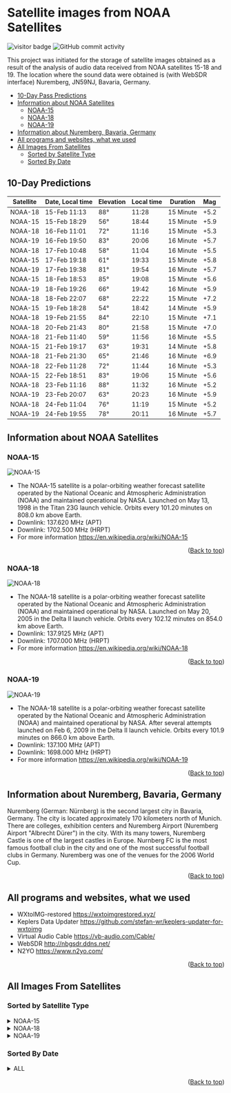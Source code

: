 # Satellite images from NOAA Satellites

![visitor badge](https://visitor-badge.glitch.me/badge?page_id=wisewebworks-noaa&left_text=Total%20Visitors)
![GitHub commit activity](https://img.shields.io/badge/Total%20Image-3-blue?style=flat&logo=Alwaysdata)

This project was initiated for the storage of satellite images obtained as a result of the analysis of audio data received from NOAA satellites 15-18 and 19. The location where the sound data were obtained is (with WebSDR interface) Nuremberg, JN59NJ, Bavaria, Germany.

* [10-Day Pass Predictions](#10-day-predictions)
* [Information about NOAA Satellites](#information-about-noaa-satellites)
  * [NOAA-15](#noaa-15)
  * [NOAA-18](#noaa-18)
  * [NOAA-19](#noaa-19)
* [Information about Nuremberg, Bavaria, Germany](#information-about-nuremberg-bavaria-germany)
* [All programs and websites, what we used](#all-programs-and-websites-what-we-used)
* [All Images From Satellites](#all-images-from-satellites)
  * [Sorted by Satellite Type](#sorted-by-satellite-type)
  * [Sorted By Date](#sorted-by-date)

## 10-Day Predictions

| Satellite | Date, Local time | Elevation | Local time | Duration  | Mag   |
|-----------|------------------|-----------|------------|-----------|-------|
| NOAA-18   | 15-Feb 11:13     | 88°       | 11:28      | 15 Minute | +5.2  |
| NOAA-15   | 15-Feb 18:29     | 56°       | 18:44      | 15 Minute | +5.9  |
| NOAA-18   | 16-Feb 11:01     | 72°       | 11:16      | 15 Minute | +5.3  |
| NOAA-19   | 16-Feb 19:50     | 83°       | 20:06      | 16 Minute | +5.7  |
| NOAA-18   | 17-Feb 10:48     | 58°       | 11:04      | 16 Minute | +5.5  |
| NOAA-15   | 17-Feb 19:18     | 61°       | 19:33      | 15 Minute | +5.8  |
| NOAA-19   | 17-Feb 19:38     | 81°       | 19:54      | 16 Minute | +5.7  |
| NOAA-15   | 18-Feb 18:53     | 85°       | 19:08      | 15 Minute | +5.6  |
| NOAA-19   | 18-Feb 19:26     | 66°       | 19:42      | 16 Minute | +5.9  |
| NOAA-18   | 18-Feb 22:07     | 68°       | 22:22      | 15 Minute | +7.2  |
| NOAA-15   | 19-Feb 18:28     | 54°       | 18:42      | 14 Minute | +5.9  |
| NOAA-18   | 19-Feb 21:55     | 84°       | 22:10      | 15 Minute | +7.1  |
| NOAA-18   | 20-Feb 21:43     | 80°       | 21:58      | 15 Minute | +7.0  |
| NOAA-18   | 21-Feb 11:40     | 59°       | 11:56      | 16 Minute | +5.5  |
| NOAA-15   | 21-Feb 19:17     | 63°       | 19:31      | 14 Minute | +5.8  |
| NOAA-18   | 21-Feb 21:30     | 65°       | 21:46      | 16 Minute | +6.9  |
| NOAA-18   | 22-Feb 11:28     | 72°       | 11:44      | 16 Minute | +5.3  |
| NOAA-15   | 22-Feb 18:51     | 83°       | 19:06      | 15 Minute | +5.6  |
| NOAA-18   | 23-Feb 11:16     | 88°       | 11:32      | 16 Minute | +5.2  |
| NOAA-19   | 23-Feb 20:07     | 63°       | 20:23      | 16 Minute | +5.9  |
| NOAA-18   | 24-Feb 11:04     | 76°       | 11:19      | 15 Minute | +5.2  |
| NOAA-19   | 24-Feb 19:55     | 78°       | 20:11      | 16 Minute | +5.7  |

## Information about NOAA Satellites

### NOAA-15

![NOAA-15](https://upload.wikimedia.org/wikipedia/commons/thumb/d/d0/NOAA-M.jpg/435px-NOAA-M.jpg)

* The NOAA-15 satellite is a polar-orbiting weather forecast satellite operated by the National Oceanic and Atmospheric Administration (NOAA) and maintained operational by NASA. Launched on May 13, 1998 in the Titan 23G launch vehicle. Orbits every 101.20 minutes on 808.0 km above Earth.
* Downlink: 137.620 MHz (APT)
* Downlink: 1702.500 MHz (HRPT)
* For more information <https://en.wikipedia.org/wiki/NOAA-15>

<p align="right">(<a href="#satellite-images-from-noaa-satellites">Back to top</a>)</p>

### NOAA-18

![NOAA-18](https://upload.wikimedia.org/wikipedia/commons/thumb/5/57/NOAA-18_or_19_rendering.jpg/435px-NOAA-18_or_19_rendering.jpg)

* The NOAA-18 satellite is a polar-orbiting weather forecast satellite operated by the National Oceanic and Atmospheric Administration (NOAA) and maintained operational by NASA. Launched on May 20, 2005 in the Delta II launch vehicle. Orbits every 102.12 minutes on 854.0 km above Earth.
* Downlink: 137.9125 MHz (APT)
* Downlink: 1707.000 MHz (HRPT)
* For more information <https://en.wikipedia.org/wiki/NOAA-18>

<p align="right">(<a href="#satellite-images-from-noaa-satellites">Back to top</a>)</p>

### NOAA-19

![NOAA-19](https://upload.wikimedia.org/wikipedia/commons/thumb/4/43/NOAA-N%27_accident.jpg/360px-NOAA-N%27_accident.jpg)

* The NOAA-18 satellite is a polar-orbiting weather forecast satellite operated by the National Oceanic and Atmospheric Administration (NOAA) and maintained operational by NASA. After several attempts launched on Feb 6, 2009 in the Delta II launch vehicle. Orbits every 101.9 minutes on 866.0 km above Earth.
* Downlink: 137.100 MHz (APT)
* Downlink: 1698.000 MHz (HRPT)
* For more information <https://en.wikipedia.org/wiki/NOAA-19>

<p align="right">(<a href="#satellite-images-from-noaa-satellites">Back to top</a>)</p>

## Information about Nuremberg, Bavaria, Germany

Nuremberg (German: Nürnberg) is the second largest city in Bavaria, Germany. The city is located approximately 170 kilometers north of Munich. There are colleges, exhibition centers and Nuremberg Airport (Nuremberg Airport "Albrecht Dürer") in the city. With its many towers, Nuremberg Castle is one of the largest castles in Europe. Nurnberg FC is the most famous football club in the city and one of the most successful football clubs in Germany. Nuremberg was one of the venues for the 2006 World Cup.
<p align="right">(<a href="#satellite-images-from-noaa-satellites">Back to top</a>)</p>

## All programs and websites, what we used

* WXtoIMG-restored <https://wxtoimgrestored.xyz/>
* Keplers Data Updater <https://github.com/stefan-wr/keplers-updater-for-wxtoimg>
* Virtual Audio Cable <https://vb-audio.com/Cable/>
* WebSDR <http://nbgsdr.ddns.net/>
* N2YO <https://www.n2yo.com/>

<p align="right">(<a href="#satellite-images-from-noaa-satellites">Back to top</a>)</p>

## All Images From Satellites

### Sorted by Satellite Type

<details>
<summary>NOAA-15</summary>

|#|Date|Time|Duration|Preview|
|--- |--- |--- |--- |--- |
|1|14.02.2023|19:04|14 Minute|![14.02.2023 NOAA-15](NOAA-15/14_02_2023_NOAA_15.jpg)|
|2|15.02.2023|18:30|18 Minute|![15.02.2023 NOAA-15](NOAA-15/15_02_2023_NOAA_15.jpg)|
|3|-|-|-|-|
|4|-|-|-|-|
|5|-|-|-|-|
</details>

<details>
<summary>NOAA-18</summary>

|#|Date|Time|Duration|Preview|
|--- |--- |--- |--- |--- |
|1|10.02.2023|22:04|15 Minute|![10.02.2023 NOAA-18](NOAA-18/10_02_2023_NOAA_18.jpg)|
|2|-|-|-|-|
|3|-|-|-|-|
|4|-|-|-|-|
|5|-|-|-|-|
</details>

<details>
<summary>NOAA-19</summary>

|#|Date|Time|Duration|Preview|
|--- |--- |--- |--- |--- |
|1|14.02.2023|20:15|15 Minute|![14.02.2023 NOAA-19](NOAA-19/14_02_2023_NOAA_19.jpg)|
|2|-|-|-|-|
|3|-|-|-|-|
|4|-|-|-|-|
|5|-|-|-|-|
</details>

### Sorted By Date

<details>
<summary>ALL</summary>

|#|Date|Time|Duration|Satellite|Preview|
|--- |--- |--- |--- |--- |--- |
|1|10.02.2023|22:04|15 Minute|NOAA-18|![10.02.2023 NOAA-18](NOAA-18/10_02_2023_NOAA_18.jpg)|
|2|14.02.2023|19:04|14 Minute|NOAA-15|![14.02.2023 NOAA-15](NOAA-15/14_02_2023_NOAA_15.jpg)|
|3|14.02.2023|20:15|15 Minute|NOAA-19|![14.02.2023 NOAA-19](NOAA-19/14_02_2023_NOAA_19.jpg)|
|4|15.02.2023|18:30|18 Minute|NOAA-15|![15.02.2023 NOAA-15](NOAA-15/15_02_2023_NOAA_15.jpg)|
|4|-|-|-|-|-|
|5|-|-|-|-|-|
</details>

<p align="right">(<a href="#satellite-images-from-noaa-satellites">Back to top</a>)</p>
